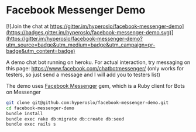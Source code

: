 # Facebook Messenger Demo

[![Join the chat at https://gitter.im/hyperoslo/facebook-messenger-demo](https://badges.gitter.im/hyperoslo/facebook-messenger-demo.svg)](https://gitter.im/hyperoslo/facebook-messenger-demo?utm_source=badge&utm_medium=badge&utm_campaign=pr-badge&utm_content=badge)

A demo chat bot running on heroku. For actual interaction, try messaging on this page: https://www.facebook.com/chatbotmessenger/ (only works for testers, so just send a message and I will add you to testers list)

The demo uses [Facebook Messenger](https://github.com/hyperoslo/facebook-messenger) gem, which is a Ruby client for Bots on Messenger

```bash
git clone git@github.com:hyperoslo/facebook-messenger-demo.git
cd facebook-messenger-demo
bundle install
bundle exec rake db:migrate db:create db:seed
bundle exec rails s
```

